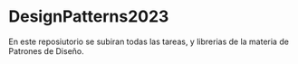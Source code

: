 # DesignPatterns2023
En este reposiutorio se subiran todas las tareas, y librerias de la materia de Patrones de Diseño.
